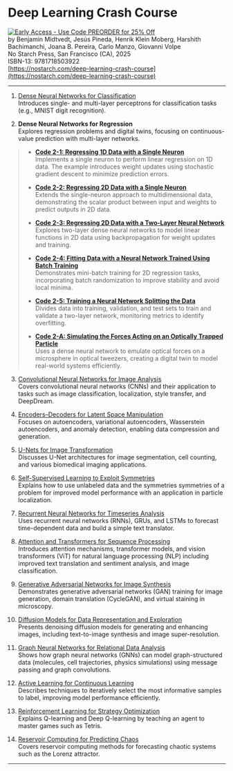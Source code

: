 # Deep Learning Crash Course

[![Early Access - Use Code PREORDER for 25% Off](https://img.shields.io/badge/Early%20Access%20Now%20Available-Use%20Code%20PREORDER%20for%2025%25%20Off-orange)](https://nostarch.com/deep-learning-crash-course)  
by Benjamin Midtvedt, Jesús Pineda, Henrik Klein Moberg, Harshith Bachimanchi, Joana B. Pereira, Carlo Manzo, Giovanni Volpe  
No Starch Press, San Francisco (CA), 2025  
ISBN-13: 9781718503922  
[https://nostarch.com/deep-learning-crash-course](https://nostarch.com/deep-learning-crash-course)

---

1. [Dense Neural Networks for Classification](https://github.com/DeepTrackAI/DeepLearningCrashCourse/tree/main/Ch01_DNN_classification)  
   Introduces single- and multi-layer perceptrons for classification tasks (e.g., MNIST digit recognition).

2. **Dense Neural Networks for Regression**  
   Explores regression problems and digital twins, focusing on continuous-value prediction with multi-layer networks.

>   - [**Code 2-1: Regressing 1D Data with a Single Neuron**](https://github.com/DeepTrackAI/DeepLearningCrashCourse/tree/main/Ch02_DNN_regression/ec02_1_neuron_reg_1d/neuron_reg_1d.ipynb)  
>     Implements a single neuron to perform linear regression on 1D data. The example introduces weight updates using stochastic gradient descent to minimize prediction errors.
>
>   - [**Code 2-2: Regressing 2D Data with a Single Neuron**](https://github.com/DeepTrackAI/DeepLearningCrashCourse/tree/main/Ch02_DNN_regression/ec02_2_neuron_reg_2d/neuron_reg_2d.ipynb)  
>     Extends the single-neuron approach to multidimensional data, demonstrating the scalar product between input and weights to predict outputs in 2D data.
>
>   - [**Code 2-3: Regressing 2D Data with a Two-Layer Neural Network**](https://github.com/DeepTrackAI/DeepLearningCrashCourse/tree/main/Ch02_DNN_regression/ec02_3_dnn2_reg/dnn2_reg.ipynb)  
>     Explores two-layer dense neural networks to model linear functions in 2D data using backpropagation for weight updates and training.
>
>   - [**Code 2-4: Fitting Data with a Neural Network Trained Using Batch Training**](https://github.com/DeepTrackAI/DeepLearningCrashCourse/tree/main/Ch02_DNN_regression/ec02_4_dnn2_reg_batches/dnn2_reg_batches.ipynb)  
>     Demonstrates mini-batch training for 2D regression tasks, incorporating batch randomization to improve stability and avoid local minima.
>
>   - [**Code 2-5: Training a Neural Network Splitting the Data**](https://github.com/DeepTrackAI/DeepLearningCrashCourse/tree/main/Ch02_DNN_regression/ec02_5_dnn2_reg_split/dnn2_reg_split.ipynb)  
>     Divides data into training, validation, and test sets to train and validate a two-layer network, monitoring metrics to identify overfitting.
>
>   - [**Code 2-A: Simulating the Forces Acting on an Optically Trapped Particle**](https://github.com/DeepTrackAI/DeepLearningCrashCourse/tree/main/Ch02_DNN_regression/ec02_A_optical_forces/optical_forces.ipynb)  
>     Uses a dense neural network to emulate optical forces on a microsphere in optical tweezers, creating a digital twin to model real-world systems efficiently.

3. [Convolutional Neural Networks for Image Analysis](https://github.com/DeepTrackAI/DeepLearningCrashCourse/tree/main/Ch03_CNN)  
   Covers convolutional neural networks (CNNs) and their application to tasks such as image classification, localization, style transfer, and DeepDream.

4. [Encoders–Decoders for Latent Space Manipulation](https://github.com/DeepTrackAI/DeepLearningCrashCourse/tree/main/Ch04_AE)  
   Focuses on autoencoders, variational autoencoders, Wasserstein autoencoders, and anomaly detection, enabling data compression and generation.

5. [U-Nets for Image Transformation](https://github.com/DeepTrackAI/DeepLearningCrashCourse/tree/main/Ch05_UNet)  
   Discusses U-Net architectures for image segmentation, cell counting, and various biomedical imaging applications.

6. [Self-Supervised Learning to Exploit Symmetries](https://github.com/DeepTrackAI/DeepLearningCrashCourse/tree/main/Ch06_SelfSupervised)  
   Explains how to use unlabeled data and the symmetries symmetries of a problem for improved model performance with an application in particle localization.

7. [Recurrent Neural Networks for Timeseries Analysis](https://github.com/DeepTrackAI/DeepLearningCrashCourse/tree/main/Ch07_RNN)  
   Uses recurrent neural networks (RNNs), GRUs, and LSTMs to forecast time-dependent data and build a simple text translator.

8. [Attention and Transformers for Sequence Processing](https://github.com/DeepTrackAI/DeepLearningCrashCourse/tree/main/Ch08_Attention)  
   Introduces attention mechanisms, transformer models, and vision transformers (ViT) for natural language processing (NLP) including improved text translation and sentiment analysis, and image classification.

9. [Generative Adversarial Networks for Image Synthesis](https://github.com/DeepTrackAI/DeepLearningCrashCourse/tree/main/Ch09_GAN)  
   Demonstrates generative adversarial networks (GAN) training for image generation, domain translation (CycleGAN), and virtual staining in microscopy.

10. [Diffusion Models for Data Representation and Exploration](https://github.com/DeepTrackAI/DeepLearningCrashCourse/tree/main/Ch10_Diffusion)  
    Presents denoising diffusion models for generating and enhancing images, including text-to-image synthesis and image super-resolution.

11. [Graph Neural Networks for Relational Data Analysis](https://github.com/DeepTrackAI/DeepLearningCrashCourse/tree/main/Ch11_GNN)  
    Shows how graph neural networks (GNNs) can model graph-structured data (molecules, cell trajectories, physics simulations) using message passing and graph convolutions.

12. [Active Learning for Continuous Learning](https://github.com/DeepTrackAI/DeepLearningCrashCourse/tree/main/Ch12_AL)  
    Describes techniques to iteratively select the most informative samples to label, improving model performance efficiently.

13. [Reinforcement Learning for Strategy Optimization](https://github.com/DeepTrackAI/DeepLearningCrashCourse/tree/main/Ch13_RL)  
    Explains Q-learning and Deep Q-learning by teaching an agent to master games such as Tetris.

14. [Reservoir Computing for Predicting Chaos](https://github.com/DeepTrackAI/DeepLearningCrashCourse/tree/main/Ch14_RC)  
    Covers reservoir computing methods for forecasting chaotic systems such as the Lorenz attractor.

---
